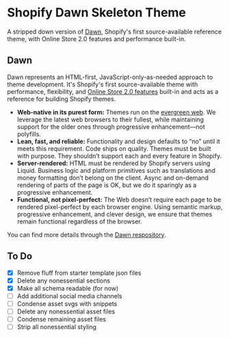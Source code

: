 # Shopify Dawn Skeleton Theme
A stripped down version of [Dawn](https://themes.shopify.com/themes/dawn/styles/default), Shopify's first source-available reference theme, with Online Store 2.0 features and performance built-in.

## Dawn
Dawn represents an HTML-first, JavaScript-only-as-needed approach to theme development. It's Shopify's first source-available theme with performance, flexibility, and [Online Store 2.0 features](https://www.shopify.com/partners/blog/shopify-online-store) built-in and acts as a reference for building Shopify themes.

* **Web-native in its purest form:** Themes run on the [evergreen web](https://www.w3.org/2001/tag/doc/evergreen-web/). We leverage the latest web browsers to their fullest, while maintaining support for the older ones through progressive enhancement—not polyfills.
* **Lean, fast, and reliable:** Functionality and design defaults to “no” until it meets this requirement. Code ships on quality. Themes must be built with purpose. They shouldn’t support each and every feature in Shopify.
* **Server-rendered:** HTML must be rendered by Shopify servers using Liquid. Business logic and platform primitives such as translations and money formatting don’t belong on the client. Async and on-demand rendering of parts of the page is OK, but we do it sparingly as a progressive enhancement.
* **Functional, not pixel-perfect:** The Web doesn’t require each page to be rendered pixel-perfect by each browser engine. Using semantic markup, progressive enhancement, and clever design, we ensure that themes remain functional regardless of the browser.

You can find more details through the [Dawn respository](https://github.com/Shopify/dawn/tree/main).

## To Do
- [x] Remove fluff from starter template json files
- [x] Delete any nonessential sections
- [x] Make all schema readable (for now)
- [ ] Add additional social media channels
- [ ] Condense asset svgs with snippets
- [ ] Delete any nonessential asset files
- [ ] Condense remaining asset files
- [ ] Strip all nonessential styling